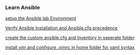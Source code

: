 <h3>Learn Ansible</h3> 

[setup the Ansible lab Environment](https://github.com/vijayendrar/devsecops/tree/main/Ansible/LABSetup.md)

[Verify Ansible Installation and Ansible.cfg precedence](https://github.com/vijayendrar/devsecops/tree/main/Ansible/Install.md)

 [create the custom ansible.cfg and Inventory in seperate folder](https://github.com/vijayendrar/devsecops/tree/main/Ansible/folder.md)

 [install vim and configure .vimrc in home folder for yaml syntax](https://github.com/vijayendrar/devsecops/tree/main/Ansible/yaml.md)